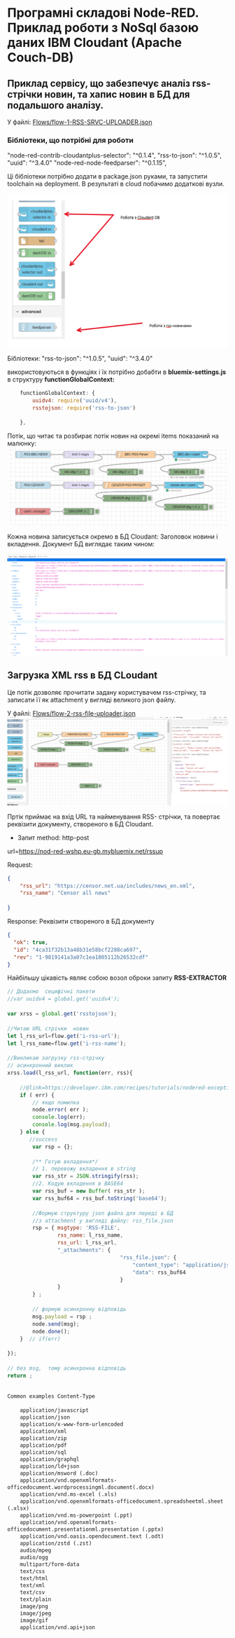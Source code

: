 # Програмні складові Node-RED. Приклад роботи з NoSql  базою даних IBM Cloudant (Apache Couch-DB)

## Приклад сервісу, що забезпечує аналіз rss-стрічки новин, та хапис новин в БД для подальшого аналізу.

У файлі: [Flows/flow-1-RSS-SRVC-UPLOADER.json ](Flows/flow-1-RSS-SRVC-UPLOADER.json)


### Бібліотеки, що потрібні для роботи

"node-red-contrib-cloudantplus-selector": "^0.1.4",
"rss-to-json": "^1.0.5",
"uuid": "^3.4.0"
"node-red-node-feedparser": "^0.1.15",

Ці бібліотеки потрібно додати в package.json руками, та запустити toolchain на deployment. В результаті в cloud  побачимо додаткові вузли.

<kbd><img src="doc/pic-1.png"></kbd>

Бібліотеки:
"rss-to-json": "^1.0.5",
"uuid": "^3.4.0"

використовуються в функціях і їх потрібно добабти в **bluemix-settings.js** в структуру  **functionGlobalContext:**

```js
    functionGlobalContext: { 
        uuidv4: require('uuid/v4'),
        rsstojson: require('rss-to-json')

    },
```

Потік, що читає та розбирає потік новин на окремі items показаний на малюнку:
 <kbd><img src="doc/pic-2.png"></kbd>

Кожна новина записується окремо в БД  Cloudant: Заголовок новини і вкладення. Документ БД  виглядає таким чином:

<kbd><img src="doc/pic-3.png"></kbd>

## Загрузка XML rss  в БД CLoudant

Це потік дозволяє прочитати задану користувачем rss-стрічку, та записати її як attachment у вигляді великого json файлу.

У файлі: [Flows/flow-2-rss-file-uploader.json](Flows/flow-2-rss-file-uploader.json)
<kbd><img src="doc/pic-4.png"></kbd>

Пртік приймає на вхід URL  та найменування RSS-  стрічки, та повертає реквізити документу, створеного в БД Cloudant.


- Запит
method: http-post

url=https://nod-red-wshp.eu-gb.mybluemix.net/rssup

Request:
```json
{ 
    "rss_url": "https://censor.net.ua/includes/news_en.xml",
    "rss_name": "Censor all news"

}
```


Response:
Реквізити створеного в БД документу

```json
{
  "ok": true,
  "id": "4ca31f32b13a48b31e58bcf2288ca697",
  "rev": "1-9819141a3a07c1ea1805112b26532cdf"
}

```

Найбільшу цікавість являє собою возол оброки запиту **RSS-EXTRACTOR**

```js
// Додаємо  сецифічні пакети
//var uuidv4 = global.get('uuidv4');

var xrss = global.get('rsstojson');

//Читаю URL стрічки  новин
let l_rss_url=flow.get('i-rss-url');
let l_rss_name=flow.get('i-rss-name');

//Викликаю загрузку rss-стрічку
// асинхронний виклик
xrss.load(l_rss_url, function(err, rss){
    
    //@link=https://developer.ibm.com/recipes/tutorials/nodered-exception-handling-framework/
    if ( err) {
        // якщо помилка
        node.error( err );
        console.log(err);
        console.log(msg.payload);
    } else {
       //success    
        var rsp = {};
    
        /** Готую вкладення*/
        // 1. перевожу вкладення в string
        var rss_str = JSON.stringify(rss);
        //2. Кодую вкладення в BASE64
        var rss_buf = new Buffer( rss_str );
        var rss_buf64 = rss_buf.toString('base64');
       
        //Формую структуру json файла для переді в БД
        //з attachment у вигляді файлу: rss_file.json 
        rsp = { msgtype: 'RSS-FILE', 
                rss_name: l_rss_name, 
                rss_url: l_rss_url,
                "_attachments": {
                                    "rss_file.json": {
                                        "content_type": "application/json",
                                        "data": rss_buf64
                                    }
                }
        } ;
    
        // формую асинхронну відповідь
        msg.payload = rsp ;
        node.send(msg); 
        node.done();
    }  // if(err)
    
});

// без msg,  тому асинхронна відповідь
return ;

```

```text

Common examples Content-Type

    application/javascript
    application/json
    application/x-www-form-urlencoded
    application/xml
    application/zip
    application/pdf
    application/sql
    application/graphql
    application/ld+json
    application/msword (.doc)
    application/vnd.openxmlformats-officedocument.wordprocessingml.document(.docx)
    application/vnd.ms-excel (.xls)
    application/vnd.openxmlformats-officedocument.spreadsheetml.sheet (.xlsx)
    application/vnd.ms-powerpoint (.ppt)
    application/vnd.openxmlformats-officedocument.presentationml.presentation (.pptx)
    application/vnd.oasis.opendocument.text (.odt)
    application/zstd (.zst)
    audio/mpeg
    audio/ogg
    multipart/form-data
    text/css
    text/html
    text/xml
    text/csv
    text/plain
    image/png
    image/jpeg
    image/gif
    application/vnd.api+json
```
